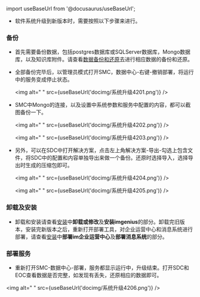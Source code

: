 
import useBaseUrl from '@docusaurus/useBaseUrl';

* 软件系统升级到新版本时，需要按照以下步骤来进行。

### 备份

* 首先需要备份数据，包括postgres数据库或SQLServer数据库，Mongo数据库，以及知识库附件。请查看[数据备份和还原](/系统维护指南/数据备份和还原.md)去进行相应数据的备份和还原。

* 全部备份完毕后，以管理员模式打开SMC，数据中心-右键-撤销部署，将运行中的服务变成停止状态。

  <img alt=" " src={useBaseUrl('docimg/系统升级4201.png')} />

* SMC中Mongo的连接，以及设置中系统参数和服务中配置的内容，都可以截图备份一下。

  <img alt=" " src={useBaseUrl('docimg/系统升级4202.png')} />

  <img alt=" " src={useBaseUrl('docimg/系统升级4203.png')} />

* 另外，可以在SDC中打开解决方案，点击左上角解决方案-导出-勾选上包含文件，将SDC中的配置和内容单独导出来做一个备份。还原时选择导入，选择导出时生成的压缩包即可。

  <img alt=" " src={useBaseUrl('docimg/系统升级4204.png')} />

  <img alt=" " src={useBaseUrl('docimg/系统升级4205.png')} />

### 卸载及安装

* 卸载和安装请查看[安装](/安装/安装.md)中**卸载或修改**及**安装imgenius**的部分。卸载完旧版本，安装完新版本之后，重新打开部署工具，对企业运营中心和消息系统进行部署，请查看[安装](/安装/安装.md)中**部署im企业运营中心**及**部署消息系统**的部分。

### 部署服务

* 重新打开SMC-数据中心-部署，服务都显示运行中，升级结束。打开SDC和EOC查看数据是否完整，如发现有丢失，还原相应的数据即可。

 <img alt=" " src={useBaseUrl('docimg/系统升级4206.png')} />
